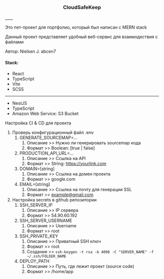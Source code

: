 <h3 align='center'>CloudSafeKeep</h3>
____

Это пет-проект для портфолио, который был написан с MERN stack

Данный проект представляет удобный веб-сервис для взаимодествия с файлами

Автор: Nielsen J. abcen7

#### Stack:
- React
- TypeScript
- Vite
- SCSS
- --------
- NestJS
- TypeScript
- Amazon Web Service: S3 Bucket

Настройка CI & CD для проекта
1. Проверь конфигурационный файл .env
   1. GENERATE_SOURCEMAP=...
      1. Описание >>  Нужно ли генерировать sourcemap кода 
      2. Формат >>  Boolean: [true | false]
   2. PRODUCTION_API_URL=...
       1. Описание >> Ссылка на API
       2. Формат >> String: https://yourlink.com
   3. DOMAIN=[string]
      1. Описание >> Ссылка на домен проекта 
      2. Формат >> google.com
   4. EMAIL=[string]
      1. Описание >> Ссылка на почту для генерации SSL
      2. Формат >> example@gmail.com
2. Настройка secrets в github репозитории
    1. SSH_SERVER_IP
        1. Описание >> IP сервера
        2. Формат >> 54.90.60.192
    2. SSH_SERVER_USERNAME
        1. Описание >> Username
        2. Формат >> root
    3. SSH_PRIVATE_KEY
       1. Описание >> Приватный SSH ключ
       2. Формат >> root
       3. Создание >> ```ssh-keygen -t rsa -b 4096 -C "SERVER_NAME" -f ~/.ssh/FOLDER_NAME```
    4. DEPLOY_PATH
       1. Описание >> Путь, где лежит проект (source code)
       2. Формат >> /home/app